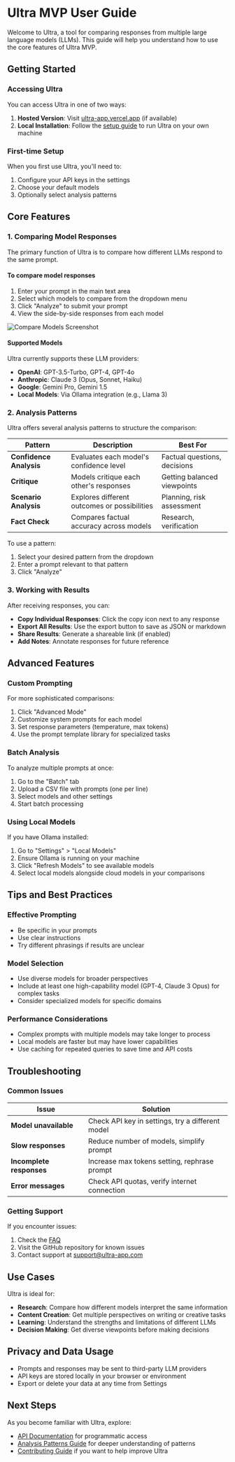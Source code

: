 # Ultra MVP User Guide

Welcome to Ultra, a tool for comparing responses from multiple large language models (LLMs). This guide will help you understand how to use the core features of Ultra MVP.

## Getting Started

### Accessing Ultra

You can access Ultra in one of two ways:

1. **Hosted Version**: Visit [ultra-app.vercel.app](https://ultra-app.vercel.app) (if available)
2. **Local Installation**: Follow the [setup guide](../technical/setup/local_development_guide.md) to run Ultra on your own machine

### First-time Setup

When you first use Ultra, you'll need to:

1. Configure your API keys in the settings
2. Choose your default models
3. Optionally select analysis patterns

## Core Features

### 1. Comparing Model Responses

The primary function of Ultra is to compare how different LLMs respond to the same prompt.

#### To compare model responses

1. Enter your prompt in the main text area
2. Select which models to compare from the dropdown menu
3. Click "Analyze" to submit your prompt
4. View the side-by-side responses from each model

![Compare Models Screenshot](../images/compare_models.png)

#### Supported Models

Ultra currently supports these LLM providers:

- **OpenAI**: GPT-3.5-Turbo, GPT-4, GPT-4o
- **Anthropic**: Claude 3 (Opus, Sonnet, Haiku)
- **Google**: Gemini Pro, Gemini 1.5
- **Local Models**: Via Ollama integration (e.g., Llama 3)

### 2. Analysis Patterns

Ultra offers several analysis patterns to structure the comparison:

| Pattern | Description | Best For |
|---------|-------------|----------|
| **Confidence Analysis** | Evaluates each model's confidence level | Factual questions, decisions |
| **Critique** | Models critique each other's responses | Getting balanced viewpoints |
| **Scenario Analysis** | Explores different outcomes or possibilities | Planning, risk assessment |
| **Fact Check** | Compares factual accuracy across models | Research, verification |

To use a pattern:

1. Select your desired pattern from the dropdown
2. Enter a prompt relevant to that pattern
3. Click "Analyze"

### 3. Working with Results

After receiving responses, you can:

- **Copy Individual Responses**: Click the copy icon next to any response
- **Export All Results**: Use the export button to save as JSON or markdown
- **Share Results**: Generate a shareable link (if enabled)
- **Add Notes**: Annotate responses for future reference

## Advanced Features

### Custom Prompting

For more sophisticated comparisons:

1. Click "Advanced Mode"
2. Customize system prompts for each model
3. Set response parameters (temperature, max tokens)
4. Use the prompt template library for specialized tasks

### Batch Analysis

To analyze multiple prompts at once:

1. Go to the "Batch" tab
2. Upload a CSV file with prompts (one per line)
3. Select models and other settings
4. Start batch processing

### Using Local Models

If you have Ollama installed:

1. Go to "Settings" > "Local Models"
2. Ensure Ollama is running on your machine
3. Click "Refresh Models" to see available models
4. Select local models alongside cloud models in your comparisons

## Tips and Best Practices

### Effective Prompting

- Be specific in your prompts
- Use clear instructions
- Try different phrasings if results are unclear

### Model Selection

- Use diverse models for broader perspectives
- Include at least one high-capability model (GPT-4, Claude 3 Opus) for complex tasks
- Consider specialized models for specific domains

### Performance Considerations

- Complex prompts with multiple models may take longer to process
- Local models are faster but may have lower capabilities
- Use caching for repeated queries to save time and API costs

## Troubleshooting

### Common Issues

| Issue | Solution |
|-------|----------|
| **Model unavailable** | Check API key in settings, try a different model |
| **Slow responses** | Reduce number of models, simplify prompt |
| **Incomplete responses** | Increase max tokens setting, rephrase prompt |
| **Error messages** | Check API quotas, verify internet connection |

### Getting Support

If you encounter issues:

1. Check the [FAQ](./faq.md)
2. Visit the GitHub repository for known issues
3. Contact support at <support@ultra-app.com>

## Use Cases

Ultra is ideal for:

- **Research**: Compare how different models interpret the same information
- **Content Creation**: Get multiple perspectives on writing or creative tasks
- **Learning**: Understand the strengths and limitations of different LLMs
- **Decision Making**: Get diverse viewpoints before making decisions

## Privacy and Data Usage

- Prompts and responses may be sent to third-party LLM providers
- API keys are stored locally in your browser or environment
- Export or delete your data at any time from Settings

## Next Steps

As you become familiar with Ultra, explore:

- [API Documentation](../api/api_documentation.md) for programmatic access
- [Analysis Patterns Guide](./analysis_patterns.md) for deeper understanding of patterns
- [Contributing Guide](../technical/contributing.md) if you want to help improve Ultra
